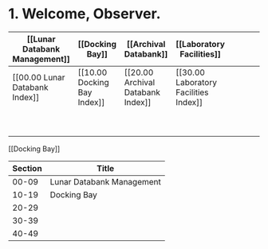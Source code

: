 # 1. Welcome, Observer.

| [[Lunar Databank Management]]  | [[Docking Bay]]             | [[Archival Databank]]             | [[Laboratory Facilities]]             |     |     |     |     |     |     |
| ------------------------------ | --------------------------- | --------------------------------- | ------------------------------------- | --- | --- | --- | --- | --- | --- |
| [[00.00 Lunar Databank Index]] | [[10.00 Docking Bay Index]] | [[20.00 Archival Databank Index]] | [[30.00 Laboratory Facilities Index]] |     |     |     |     |     |     |
|                                |                             |                                   |                                       |     |     |     |     |     |     |
|                                |                             |                                   |                                       |     |     |     |     |     |     |
|                                |                             |                                   |                                       |     |     |     |     |     |     |
|                                |                             |                                   |                                       |     |     |     |     |     |     |
|                                |                             |                                   |                                       |     |     |     |     |     |     |
|                                |                             |                                   |                                       |     |     |     |     |     |     |
|                                |                             |                                   |                                       |     |     |     |     |     |     |
|                                |                             |                                   |                                       |     |     |     |     |     |     |
|                                |                             |                                   |                                       |     |     |     |     |     |     |

[[Docking Bay]]

| Section | Title                     |
| ------- | ------------------------- |
| 00-09   | Lunar Databank Management |
| 10-19   | Docking Bay               |
| 20-29   |                           |
| 30-39   |                           |
| 40-49   |                           |

